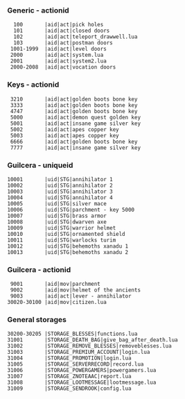 ### Generic - actionid
	  100		|aid|act|pick holes
	  101		|aid|act|closed doors
	  102		|aid|act|teleport_drawwell.lua
	  103		|aid|act|postman doors
	 1001-1999	|aid|act|level doors
	 2000		|aid|act|system.lua
	 2001		|aid|act|system2.lua
	 2000-2008	|aid|act|vocation doors
### Keys - actionid
	 3210		|aid|act|golden boots bone key
	 3333		|aid|act|golden boots bone key
	 4747		|aid|act|golden boots bone key
	 5000		|aid|act|demon quest golden key
	 5001		|aid|act|insane game silver key
	 5002		|aid|act|apes copper key	 
	 5003		|aid|act|apes copper key
	 6666		|aid|act|golden boots bone key
	 7777		|aid|act|insane game silver key
### Guilcera - uniqueid
	10001		|uid|STG|annihilator 1
	10002		|uid|STG|annihilator 2
	10003		|uid|STG|annihilator 3
	10004		|uid|STG|annihilator 4
	10005		|uid|STG|silver mace
	10006		|uid|STG|parchment - key 5000
	10007		|uid|STG|brass armor
	10008		|uid|STG|dwarven axe
	10009		|uid|STG|warrior helmet
	10010		|uid|STG|ornamented shield
	10011		|uid|STG|warlocks turim
	10012		|uid|STG|behemoths xanadu 1
	10013		|uid|STG|behemoths xanadu 2
### Guilcera - actionid
	 9001		|aid|mov|parchment
	 9002		|aid|mov|helmet of the ancients
	 9003		|aid|act|lever - annihilator
	30020-30100	|aid|mov|citizen.lua
### General storages
	30200-30205	|STORAGE_BLESSES|functions.lua
	31001		|STORAGE_DEATH_BAG|give_bag_after_death.lua
	31002		|STORAGE_REMOVE_BLESSES|removeblesses.lua
	31003		|STORAGE_PREMIUM_ACCOUNT|login.lua
	31004		|STORAGE_PROMOTION|login.lua
	31005		|STORAGE_SERVERRECORD|record.lua
	31006		|STORAGE_POWERGAMERS|powergamers.lua
	31007		|STORAGE_ZNOTEAAC|report.lua
	31008		|STORAGE_LOOTMESSAGE|lootmessage.lua
	31009		|STORAGE_SENDROOK|config.lua